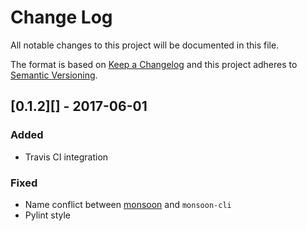 # Change Log
All notable changes to this project will be documented in this file.

The format is based on [Keep a Changelog](http://keepachangelog.com/)
and this project adheres to [Semantic Versioning](http://semver.org/).

## [0.1.2][] - 2017-06-01
### Added
-   Travis CI integration
### Fixed
-   Name conflict between
    [monsoon](https://pypi.python.org/pypi/monsoon/0.1.2) and
    `monsoon-cli`
-   Pylint style
